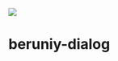 [![](https://jitpack.io/v/mr-shoxruxbek/beruniy-dialog.svg)](https://jitpack.io/#mr-shoxruxbek/beruniy-dialog)

# beruniy-dialog
